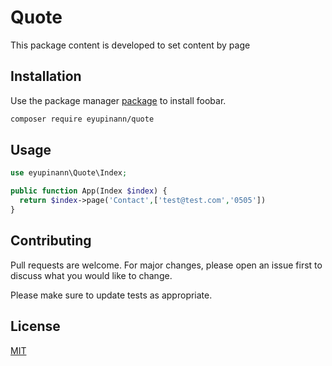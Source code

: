 # Quote

This package content is developed to set content by page

## Installation

Use the package manager [package](https://packagist.org/packages/eyupinann/quote) to install foobar.

```bash
composer require eyupinann/quote
```

## Usage


```php
use eyupinann\Quote\Index;

public function App(Index $index) {
  return $index->page('Contact',['test@test.com','0505'])
}
```

## Contributing
Pull requests are welcome. For major changes, please open an issue first to discuss what you would like to change.

Please make sure to update tests as appropriate.

## License
[MIT](https://choosealicense.com/licenses/mit/)
